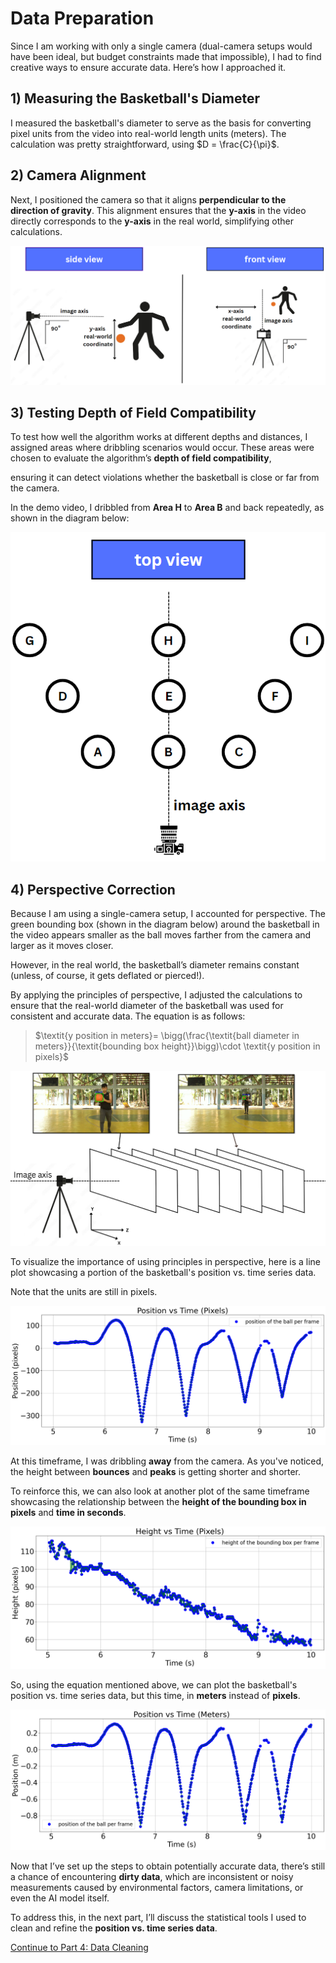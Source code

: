 # Data Preparation

Since I am working with only a single camera (dual-camera setups would have been ideal, but budget constraints made that impossible), I had to find creative ways to ensure accurate data. Here’s how I approached it.

## 1) Measuring the Basketball's Diameter

I measured the basketball's diameter to serve as the basis for converting pixel units from the video into real-world length units (meters). The calculation was pretty straightforward, using $D = \frac{C}{\pi}$. 

## 2) Camera Alignment

Next, I positioned the camera so that it aligns **perpendicular to the direction of gravity**. This alignment ensures that the **y-axis** in the video directly corresponds to the **y-axis** in the real world, simplifying other calculations.

![Alt text for the image](images/side_front_view.png)

## 3) Testing Depth of Field Compatibility

To test how well the algorithm works at different depths and distances, I assigned areas where dribbling scenarios would occur. These areas were chosen to evaluate the algorithm’s **depth of field compatibility**, 

ensuring it can detect violations whether the basketball is close or far from the camera.

In the demo video, I dribbled from **Area H** to **Area B** and back repeatedly, as shown in the diagram below:

![Alt text for the image](images/top_view.png)

## 4) Perspective Correction

Because I am using a single-camera setup, I accounted for perspective. The green bounding box (shown in the diagram below) around the basketball in the video appears smaller as the ball moves farther from the camera and larger as it moves closer.

However, in the real world, the basketball’s diameter remains constant (unless, of course, it gets deflated or pierced!).

By applying the principles of perspective, I adjusted the calculations to ensure that the real-world diameter of the basketball was used for consistent and accurate data. The equation is as follows:

>$\textit{y position in meters}= \bigg(\frac{\textit{ball diameter in meters}}{\textit{bounding box height}}\bigg)\cdot \textit{y position in pixels}$

![Alt text for the image](images/principles_in_perspective.png)

To visualize the importance of using principles in perspective, here is a line plot showcasing a portion of the basketball's position vs. time series data. 

Note that the units are still in pixels.

![Alt text for the image](images/3.2_pos_in_pixels.png)

At this timeframe, I was dribbling **away** from the camera. As you've noticed, the height between **bounces** and **peaks** is getting shorter and shorter.

To reinforce this, we can also look at another plot of the same timeframe showcasing the relationship between the **height of the bounding box in pixels** and **time in seconds**.

![Alt text for the image](images/3.2_height_vs_time.png)

So, using the equation mentioned above, we can plot the basketball's position vs. time series data, but this time, in **meters** instead of **pixels**.

![Alt text for the image](images/3.2_pos_n_meters.png)

Now that I’ve set up the steps to obtain potentially accurate data, there’s still a chance of encountering **dirty data**, which are inconsistent or noisy measurements caused by environmental factors, camera limitations, or even the AI model itself.

To address this, in the next part, I’ll discuss the statistical tools I used to clean and refine the **position vs. time series data**.

[Continue to Part 4: Data Cleaning](part4.md)
